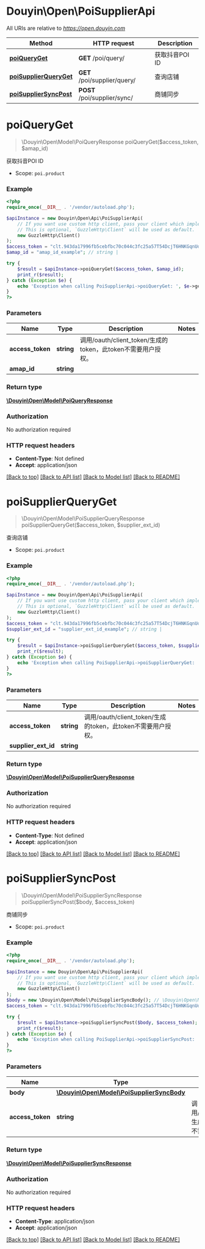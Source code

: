 # Douyin\Open\PoiSupplierApi

All URIs are relative to *https://open.douyin.com*

Method | HTTP request | Description
------------- | ------------- | -------------
[**poiQueryGet**](PoiSupplierApi.md#poiqueryget) | **GET** /poi/query/ | 获取抖音POI ID
[**poiSupplierQueryGet**](PoiSupplierApi.md#poisupplierqueryget) | **GET** /poi/supplier/query/ | 查询店铺
[**poiSupplierSyncPost**](PoiSupplierApi.md#poisuppliersyncpost) | **POST** /poi/supplier/sync/ | 商铺同步

# **poiQueryGet**
> \Douyin\Open\Model\PoiQueryResponse poiQueryGet($access_token, $amap_id)

获取抖音POI ID

* Scope: `poi.product`

### Example
```php
<?php
require_once(__DIR__ . '/vendor/autoload.php');

$apiInstance = new Douyin\Open\Api\PoiSupplierApi(
    // If you want use custom http client, pass your client which implements `GuzzleHttp\ClientInterface`.
    // This is optional, `GuzzleHttp\Client` will be used as default.
    new GuzzleHttp\Client()
);
$access_token = "clt.943da17996fb5cebfbc70c044c3fc25a57T54DcjT6HNKGqnUdxzy1KcxFnZ"; // string | 调用/oauth/client_token/生成的token，此token不需要用户授权。
$amap_id = "amap_id_example"; // string | 

try {
    $result = $apiInstance->poiQueryGet($access_token, $amap_id);
    print_r($result);
} catch (Exception $e) {
    echo 'Exception when calling PoiSupplierApi->poiQueryGet: ', $e->getMessage(), PHP_EOL;
}
?>
```

### Parameters

Name | Type | Description  | Notes
------------- | ------------- | ------------- | -------------
 **access_token** | **string**| 调用/oauth/client_token/生成的token，此token不需要用户授权。 |
 **amap_id** | **string**|  |

### Return type

[**\Douyin\Open\Model\PoiQueryResponse**](../Model/PoiQueryResponse.md)

### Authorization

No authorization required

### HTTP request headers

 - **Content-Type**: Not defined
 - **Accept**: application/json

[[Back to top]](#) [[Back to API list]](../../README.md#documentation-for-api-endpoints) [[Back to Model list]](../../README.md#documentation-for-models) [[Back to README]](../../README.md)

# **poiSupplierQueryGet**
> \Douyin\Open\Model\PoiSupplierQueryResponse poiSupplierQueryGet($access_token, $supplier_ext_id)

查询店铺

* Scope: `poi.product`

### Example
```php
<?php
require_once(__DIR__ . '/vendor/autoload.php');

$apiInstance = new Douyin\Open\Api\PoiSupplierApi(
    // If you want use custom http client, pass your client which implements `GuzzleHttp\ClientInterface`.
    // This is optional, `GuzzleHttp\Client` will be used as default.
    new GuzzleHttp\Client()
);
$access_token = "clt.943da17996fb5cebfbc70c044c3fc25a57T54DcjT6HNKGqnUdxzy1KcxFnZ"; // string | 调用/oauth/client_token/生成的token，此token不需要用户授权。
$supplier_ext_id = "supplier_ext_id_example"; // string | 

try {
    $result = $apiInstance->poiSupplierQueryGet($access_token, $supplier_ext_id);
    print_r($result);
} catch (Exception $e) {
    echo 'Exception when calling PoiSupplierApi->poiSupplierQueryGet: ', $e->getMessage(), PHP_EOL;
}
?>
```

### Parameters

Name | Type | Description  | Notes
------------- | ------------- | ------------- | -------------
 **access_token** | **string**| 调用/oauth/client_token/生成的token，此token不需要用户授权。 |
 **supplier_ext_id** | **string**|  |

### Return type

[**\Douyin\Open\Model\PoiSupplierQueryResponse**](../Model/PoiSupplierQueryResponse.md)

### Authorization

No authorization required

### HTTP request headers

 - **Content-Type**: Not defined
 - **Accept**: application/json

[[Back to top]](#) [[Back to API list]](../../README.md#documentation-for-api-endpoints) [[Back to Model list]](../../README.md#documentation-for-models) [[Back to README]](../../README.md)

# **poiSupplierSyncPost**
> \Douyin\Open\Model\PoiSupplierSyncResponse poiSupplierSyncPost($body, $access_token)

商铺同步

* Scope: `poi.product`

### Example
```php
<?php
require_once(__DIR__ . '/vendor/autoload.php');

$apiInstance = new Douyin\Open\Api\PoiSupplierApi(
    // If you want use custom http client, pass your client which implements `GuzzleHttp\ClientInterface`.
    // This is optional, `GuzzleHttp\Client` will be used as default.
    new GuzzleHttp\Client()
);
$body = new \Douyin\Open\Model\PoiSupplierSyncBody(); // \Douyin\Open\Model\PoiSupplierSyncBody | 
$access_token = "clt.943da17996fb5cebfbc70c044c3fc25a57T54DcjT6HNKGqnUdxzy1KcxFnZ"; // string | 调用/oauth/client_token/生成的token，此token不需要用户授权。

try {
    $result = $apiInstance->poiSupplierSyncPost($body, $access_token);
    print_r($result);
} catch (Exception $e) {
    echo 'Exception when calling PoiSupplierApi->poiSupplierSyncPost: ', $e->getMessage(), PHP_EOL;
}
?>
```

### Parameters

Name | Type | Description  | Notes
------------- | ------------- | ------------- | -------------
 **body** | [**\Douyin\Open\Model\PoiSupplierSyncBody**](../Model/PoiSupplierSyncBody.md)|  |
 **access_token** | **string**| 调用/oauth/client_token/生成的token，此token不需要用户授权。 |

### Return type

[**\Douyin\Open\Model\PoiSupplierSyncResponse**](../Model/PoiSupplierSyncResponse.md)

### Authorization

No authorization required

### HTTP request headers

 - **Content-Type**: application/json
 - **Accept**: application/json

[[Back to top]](#) [[Back to API list]](../../README.md#documentation-for-api-endpoints) [[Back to Model list]](../../README.md#documentation-for-models) [[Back to README]](../../README.md)

